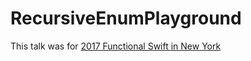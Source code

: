 # RecursiveEnumPlayground


This talk was for [2017 Functional Swift in New York](http://2017.funswiftconf.com)
